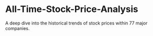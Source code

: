 # All-Time-Stock-Price-Analysis
A deep dive into the historical trends of stock prices within 77 major companies.
